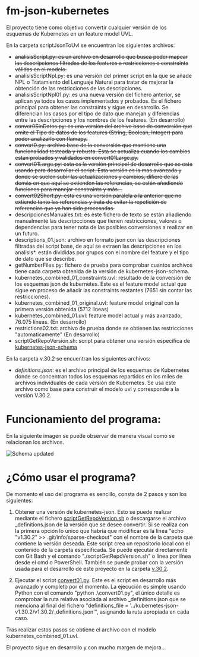 # fm-json-kubernetes

El proyecto tiene como objetivo convertir cualquier versión de los esquemas de Kubernetes en un feature model UVL. 

En la carpeta scriptJsonToUvl se encuentran los siguientes archivos:

- ~~analisisScript.py: es un archivo en desarrollo que busca poder mapear las descripciones filtradas de los features a restricciones o constraints válidas en el modelo.~~
- analisisScriptNpl.py: es una versión del primer script en la que se añade NPL o Tratamiento del Lenguaje Natural para tratar de mejorar la obtención de las restricciones de las descripciones.
- analisisScriptNpl01.py: es una nueva versión del fichero anterior, se aplican ya todos los casos implementados y probados. Es el fichero principal para obtener las constraints y sigue en desarrollo. Se diferencian los casos por el tipo de dato que manejan y diferencias entre las descripciones y los nombres de los features. (En desarrollo)
- ~~conver0SinDatos.py: es una versión del archivo base de conversión que omite el Tipo de datos de los features (String, Boolean, Integer) para poder analizarlo con flamapy.~~
- ~~convert0.py: archivo base de la conversión que mantiene una funcionalidad testeada y robusta. Esta se actualiza cuando los cambios estan probados y validados en convert01Large.py.~~
- ~~convert01Large.py: esta es la versión principal de desarrollo que se esta usando para desarrollar el script. Esta versión es la mas avanzada y donde se suelen subir las actualizaciones y cambios, difiere de las demás en que aquí se extienden las referencias, se están añadiendo funciones para manejar constraints y más...~~
- ~~convert02Short.py: esta es una versión paralela a la anterior que no extiende tanto las referencias y trata de evitar la repetición de referencias que ya han sido procesadas.~~
- descripcionesManuales.txt: es este fichero de texto se están añadiendo manualmente las descripcciones que tienen restricciones, valores o dependencias para tener nota de las posibles conversiones a realizar en un futuro.
- descriptions_01.json: archivo en formato json con las descripciones filtradas del script base, de aquí se extraen las descripciones en los analisis*. están divididas por grupos con el nombre del feature y el tipo de dato que se describe.
- getNumberFiles.py: fichero de prueba para comprobar cuantos archivos tiene cada carpeta obtenida de la versión de kubernetes-json-schema.
- kubernetes_combined_01_constraints.uvl: resultado de la conversión de los esquemas json de kubernetes. Este es el feature model actual que sigue en proceso de añadir las constraints restantes (7651 sin contar las restricciones).
- kubernetes_combined_01_original.uvl: feature model original con la primera versión obtenida (5712 lineas)
- kubernetes_combined_01.uvl: feature model actual y más avanzado, 76.075 líneas. (En desarrollo)
- restrictions02.txt: archivo de prueba donde se obtienen las restricciones "automaticamente" (En desarrollo)
- scriptGetRepoVersion.sh: script para obtener una versión específica de [kubernetes-json-schema](https://github.com/yannh/kubernetes-json-schema/tree/master) 

En la carpeta v.30.2 se encuentran los siguientes archivos:

- _definitions.json_: es el archivo principal de los esquemas de Kubernetes donde se concentran todos los esquemas repartidos en los miles de archivos individuales de cada versión de Kubernetes. Se usa este archivo como base para construir el modelo uvl y corresponde a la versión V.30.2.


# Funcionamiento del programa: 

En la siguiente imagen se puede observar de manera visual como se relacionan los archivos.


![Schema updated](https://github.com/user-attachments/assets/4d97bee9-67b7-4c47-8b32-a040f17d2dd1)

# ¿Cómo usar el programa?

De momento el uso del programa es sencillo, consta de 2 pasos y son los siguientes:

1. Obtener una versión de kubernetes-json. Esto se puede realizar mediante el fichero [scriptGetRepoVersion.sh](https://github.com/CAOSD-group/fm-json-kubernetes/blob/main/scriptJsonToUvl/scriptGetRepoVersion.sh) o descargarse el archivo _definitions.json de la versión que se desee convertir. Si se realiza con la primera opción lo único que habría que modificar es la línea "echo "v1.30.2" >> .git/info/sparse-checkout" con el nombre de la carpeta que contiene la versión deseada. Este script crea un repositorio local con el contenido de la carpeta especificada. Se puede ejecutar directamente con Git Bash y el comando "./scriptGetRepoVersion.sh" o línea por línea desde el cmd o PowerShell. También se puede probar con la versión usada para el desarrollo de este proyecto en la carpeta [v.30.2](https://github.com/CAOSD-group/fm-json-kubernetes/tree/main/v.30.2).

2. Ejecutar el script [convert01.py](https://github.com/CAOSD-group/fm-json-kubernetes/blob/main/scriptJsonToUvl/convert01.py). Este es el script en desarrollo más avanzado y completo por el momento. La ejecución es simple usando Python con el comando "python .\convert01.py", el único detalle es comprobar la ruta relativa asociada al archivo _definitions.json que se menciona al final del fichero "definitions_file = '../kubernetes-json-v1.30.2/v1.30.2/_definitions.json'", asignando la ruta apropiada en cada caso.

Tras realizar estos pasos se obtiene el archivo con el modelo kubernetes_combined_01.uvl.


El proyecto sigue en desarrollo y con mucho margen de mejora...